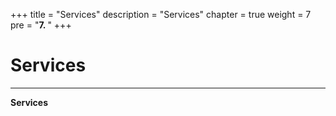 +++
title = "Services"
description = "Services"
chapter = true
weight = 7
pre = "<b>7. </b>"
+++

# Services
---

**Services**
